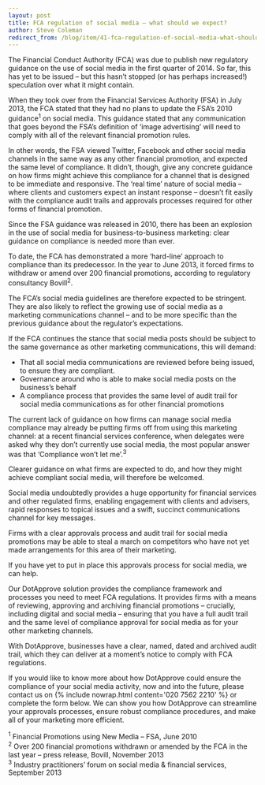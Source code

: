 ```yaml
---
layout: post
title: FCA regulation of social media – what should we expect?
author: Steve Coleman
redirect_from: /blog/item/41-fca-regulation-of-social-media-what-should-we-expect/
---
```

The Financial Conduct Authority (FCA) was due to publish new regulatory
guidance on the use of social media in the first quarter of 2014. So far, this
has yet to be issued – but this hasn’t stopped (or has perhaps increased!)
speculation over what it might contain.
<!--more-->
When they took over from the Financial Services Authority (FSA) in July 2013,
the FCA stated that they had no plans to update the FSA’s 2010
guidance<sup>1</sup> on social media. This guidance stated that any
communication that goes beyond the FSA’s definition of ‘image advertising’ will
need to comply with all of the relevant financial promotion rules.

In other words, the FSA viewed Twitter, Facebook and other social media
channels in the same way as any other financial promotion, and expected the
same level of compliance. It didn’t, though, give any concrete guidance on how
firms might achieve this compliance for a channel that is designed to be
immediate and responsive. The ‘real time’ nature of social media – where
clients and customers expect an instant response – doesn’t fit easily with the
compliance audit trails and approvals processes required for other forms of
financial promotion.

Since the FSA guidance was released in 2010, there has been an explosion in the
use of social media for business-to-business marketing: clear guidance on
compliance is needed more than ever.

To date, the FCA has demonstrated a more ‘hard-line’ approach to compliance
than its predecessor. In the year to June 2013, it forced firms to withdraw or
amend over 200 financial promotions, according to regulatory consultancy
Bovill<sup>2</sup>.

The FCA’s social media guidelines are therefore expected to be stringent. They
are also likely to reflect the growing use of social media as a marketing
communications channel – and to be more specific than the previous guidance
about the regulator’s expectations.

If the FCA continues the stance that social media posts should be subject to
the same governance as other marketing communications, this will demand:

* That all social media communications are reviewed before being issued, to
  ensure they are compliant.
* Governance around who is able to make social media posts on the business’s
  behalf
* A compliance process that provides the same level of audit trail for social
  media communications as for other financial promotions

The current lack of guidance on how firms can manage social media compliance
may already be putting firms off from using this marketing channel: at a recent
financial services conference, when delegates were asked why they don’t
currently use social media, the most popular answer was that ‘Compliance won’t
let me’.<sup>3</sup>

Clearer guidance on what firms are expected to do, and how they might achieve
compliant social media, will therefore be welcomed.

Social media undoubtedly provides a huge opportunity for financial services and
other regulated firms, enabling engagement with clients and advisers, rapid
responses to topical issues and a swift, succinct communications channel for
key messages.

Firms with a clear approvals process and audit trail for social media
promotions may be able to steal a march on competitors who have not yet made
arrangements for this area of their marketing.

If you have yet to put in place this approvals process for social media, we can
help.

Our DotApprove solution provides the compliance framework and processes you
need to meet FCA regulations.  It provides firms with a means of reviewing,
approving and archiving financial promotions – crucially, including digital and
social media – ensuring that you have a full audit trail and the same level of
compliance approval for social media as for your other marketing channels.

With DotApprove, businesses have a clear, named, dated and archived audit
trail, which they can deliver at a moment’s notice to comply with FCA
regulations.

If you would like to know more about how DotApprove could ensure the compliance
of your social media activity, now and into the future, please contact us on
{% include nowrap.html content='020 7562 2210' %} or complete the form below.
We can show you how DotApprove can streamline your approvals processes, ensure
robust compliance procedures, and make all of your marketing more efficient.

<sup>1</sup> Financial Promotions using New Media – FSA, June 2010  
<sup>2</sup> Over 200 financial promotions withdrawn or amended by the FCA in
the last year­ – press release, Bovill, November 2013  
<sup>3</sup> Industry practitioners’ forum on social media & financial
services, September 2013  
